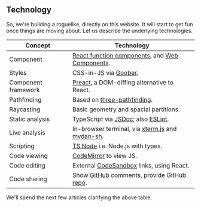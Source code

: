 ## Technology

So, we're building a roguelike, directly on this website.
It will start to get fun once things are moving about.
Let us describe the underlying technologies.

| Concept | Technology |
| ------- | ---------- |
| Component | [React function components](https://reactjs.org/docs/components-and-props.html#function-and-class-components), and [Web Components](https://reactjs.org/docs/web-components.html). |
| Styles | CSS-in-JS via [Goober](https://www.npmjs.com/package/goober). |
| Component framework | [Preact](https://preactjs.com/), a DOM-diffing alternative to React. |
| Pathfinding | Based on [three-pathfinding](https://www.npmjs.com/package/three-pathfinding).  |
| Raycasting | Basic geometry and spacial partitions.  |
| Static analysis | TypeScript via [JSDoc](https://www.typescriptlang.org/docs/handbook/jsdoc-supported-types.html); also [ESLint](https://www.npmjs.com/package/eslint). |
| Live analysis | In-browser terminal, via [xterm.js](https://www.npmjs.com/package/xterm) and [mvdan-sh](https://www.npmjs.com/package/mvdan-sh). |
| Scripting | [TS Node](https://www.npmjs.com/package/ts-node) i.e. Node.js with types. |
| Code viewing | [CodeMirror](https://codemirror.net/) to view JS. |
| Code editing | External [CodeSandbox](https://codesandbox.io/) links, using React. |
| Code sharing | Show [GitHub](https://github.com/) comments, provide GitHub [repo](https://github.com/rob-myers/rob-myers.github.io). |

<!-- Our in-browser terminal is built using [Xterm.js](https://xtermjs.org/) and the shell parser [mvdan-sh](https://github.com/mvdan/sh/tree/master/_js). -->

We'll spend the next few articles clarifying the above table.